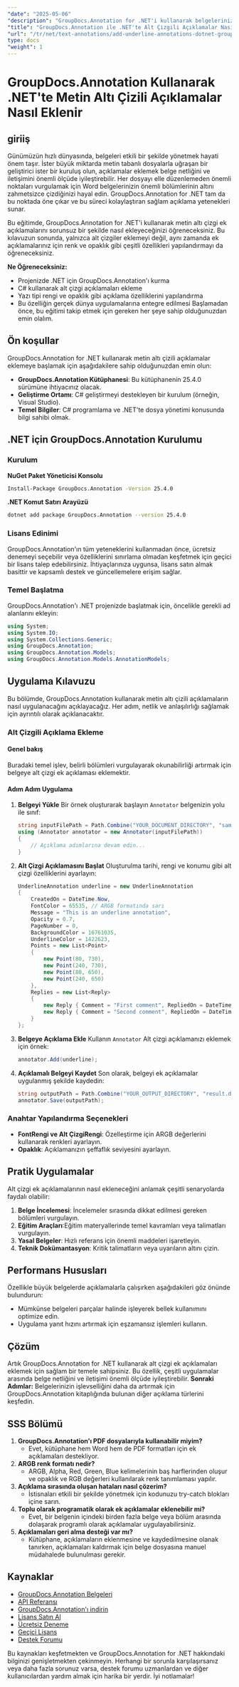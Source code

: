 ```yaml
---
"date": "2025-05-06"
"description": "GroupDocs.Annotation for .NET'i kullanarak belgelerinize alt çizgi ek açıklamalarını nasıl etkili bir şekilde ekleyeceğinizi öğrenin. Belge netliğini ve iletişimi kolaylıkla geliştirin."
"title": "GroupDocs.Annotation ile .NET'te Alt Çizgili Açıklamalar Nasıl Eklenir"
"url": "/tr/net/text-annotations/add-underline-annotations-dotnet-groupdocs/"
type: docs
"weight": 1
---
```


# GroupDocs.Annotation Kullanarak .NET'te Metin Altı Çizili Açıklamalar Nasıl Eklenir
## giriiş
Günümüzün hızlı dünyasında, belgeleri etkili bir şekilde yönetmek hayati önem taşır. İster büyük miktarda metin tabanlı dosyalarla uğraşan bir geliştirici ister bir kuruluş olun, açıklamalar eklemek belge netliğini ve iletişimini önemli ölçüde iyileştirebilir. Her dosyayı elle düzenlemeden önemli noktaları vurgulamak için Word belgelerinizin önemli bölümlerinin altını zahmetsizce çizdiğinizi hayal edin. GroupDocs.Annotation for .NET tam da bu noktada öne çıkar ve bu süreci kolaylaştıran sağlam açıklama yetenekleri sunar.

Bu eğitimde, GroupDocs.Annotation for .NET'i kullanarak metin altı çizgi ek açıklamalarını sorunsuz bir şekilde nasıl ekleyeceğinizi öğreneceksiniz. Bu kılavuzun sonunda, yalnızca alt çizgiler eklemeyi değil, aynı zamanda ek açıklamalarınız için renk ve opaklık gibi çeşitli özellikleri yapılandırmayı da öğreneceksiniz.

**Ne Öğreneceksiniz:**
- Projenizde .NET için GroupDocs.Annotation'ı kurma
- C# kullanarak alt çizgi açıklamaları ekleme
- Yazı tipi rengi ve opaklık gibi açıklama özelliklerini yapılandırma
- Bu özelliğin gerçek dünya uygulamalarına entegre edilmesi
Başlamadan önce, bu eğitimi takip etmek için gereken her şeye sahip olduğunuzdan emin olalım.
## Ön koşullar
GroupDocs.Annotation for .NET kullanarak metin altı çizili açıklamalar eklemeye başlamak için aşağıdakilere sahip olduğunuzdan emin olun:
- **GroupDocs.Annotation Kütüphanesi**: Bu kütüphanenin 25.4.0 sürümüne ihtiyacınız olacak.
- **Geliştirme Ortamı**: C# geliştirmeyi destekleyen bir kurulum (örneğin, Visual Studio).
- **Temel Bilgiler**: C# programlama ve .NET'te dosya yönetimi konusunda bilgi sahibi olmak.
## .NET için GroupDocs.Annotation Kurulumu
### Kurulum
**NuGet Paket Yöneticisi Konsolu**
```bash
Install-Package GroupDocs.Annotation -Version 25.4.0
```
**.NET Komut Satırı Arayüzü**
```bash
dotnet add package GroupDocs.Annotation --version 25.4.0
```
### Lisans Edinimi
GroupDocs.Annotation'ın tüm yeteneklerini kullanmadan önce, ücretsiz denemeyi seçebilir veya özelliklerini sınırlama olmadan keşfetmek için geçici bir lisans talep edebilirsiniz. İhtiyaçlarınıza uygunsa, lisans satın almak basittir ve kapsamlı destek ve güncellemelere erişim sağlar.
### Temel Başlatma
GroupDocs.Annotation'ı .NET projenizde başlatmak için, öncelikle gerekli ad alanlarını ekleyin:
```csharp
using System;
using System.IO;
using System.Collections.Generic;
using GroupDocs.Annotation;
using GroupDocs.Annotation.Models;
using GroupDocs.Annotation.Models.AnnotationModels;
```
## Uygulama Kılavuzu
Bu bölümde, GroupDocs.Annotation kullanarak metin altı çizili açıklamaların nasıl uygulanacağını açıklayacağız. Her adım, netlik ve anlaşılırlığı sağlamak için ayrıntılı olarak açıklanacaktır.
### Alt Çizgili Açıklama Ekleme
#### Genel bakış
Buradaki temel işlev, belirli bölümleri vurgulayarak okunabilirliği artırmak için belgeye alt çizgi ek açıklaması eklemektir.
#### Adım Adım Uygulama
1. **Belgeyi Yükle**
   Bir örnek oluşturarak başlayın `Annotator` belgenizin yolu ile sınıf:
   ```csharp
   string inputFilePath = Path.Combine("YOUR_DOCUMENT_DIRECTORY", "sample.docx");
   using (Annotator annotator = new Annotator(inputFilePath))
   {
       // Açıklama adımlarına devam edin...
   }
   ```
2. **Alt Çizgi Açıklamasını Başlat**
   Oluşturulma tarihi, rengi ve konumu gibi alt çizgi özelliklerini ayarlayın:
   ```csharp
   UnderlineAnnotation underline = new UnderlineAnnotation
   {
       CreatedOn = DateTime.Now,
       FontColor = 65535, // ARGB formatında sarı
       Message = "This is an underline annotation",
       Opacity = 0.7,
       PageNumber = 0,
       BackgroundColor = 16761035,
       UnderlineColor = 1422623, 
       Points = new List<Point>
       {
           new Point(80, 730),
           new Point(240, 730),
           new Point(80, 650),
           new Point(240, 650)
       },
       Replies = new List<Reply>
       {
           new Reply { Comment = "First comment", RepliedOn = DateTime.Now },
           new Reply { Comment = "Second comment", RepliedOn = DateTime.Now }
       }
   };
   ```
3. **Belgeye Açıklama Ekle**
   Kullanın `Annotator` Alt çizgi açıklamanızı eklemek için örnek:
   ```csharp
   annotator.Add(underline);
   ```
4. **Açıklamalı Belgeyi Kaydet**
   Son olarak, belgeyi ek açıklamalar uygulanmış şekilde kaydedin:
   ```csharp
   string outputPath = Path.Combine("YOUR_OUTPUT_DIRECTORY", "result.docx");
   annotator.Save(outputPath);
   ```
### Anahtar Yapılandırma Seçenekleri
- **FontRengi ve Alt ÇizgiRengi**: Özelleştirme için ARGB değerlerini kullanarak renkleri ayarlayın.
- **Opaklık**: Açıklamanızın şeffaflık seviyesini ayarlayın.
## Pratik Uygulamalar
Alt çizgi ek açıklamalarının nasıl ekleneceğini anlamak çeşitli senaryolarda faydalı olabilir:
1. **Belge İncelemesi**: İncelemeler sırasında dikkat edilmesi gereken bölümleri vurgulayın.
2. **Eğitim Araçları**:Eğitim materyallerinde temel kavramları veya talimatları vurgulayın.
3. **Yasal Belgeler**: Hızlı referans için önemli maddeleri işaretleyin.
4. **Teknik Dokümantasyon**: Kritik talimatların veya uyarıların altını çizin.
## Performans Hususları
Özellikle büyük belgelerde açıklamalarla çalışırken aşağıdakileri göz önünde bulundurun:
- Mümkünse belgeleri parçalar halinde işleyerek bellek kullanımını optimize edin.
- Uygulama yanıt hızını artırmak için eşzamansız işlemleri kullanın.
## Çözüm
Artık GroupDocs.Annotation for .NET kullanarak alt çizgi ek açıklamaları eklemek için sağlam bir temele sahipsiniz. Bu özellik, çeşitli uygulamalar arasında belge netliğini ve iletişimi önemli ölçüde iyileştirebilir. 
**Sonraki Adımlar:**
Belgelerinizin işlevselliğini daha da artırmak için GroupDocs.Annotation kitaplığında bulunan diğer açıklama türlerini keşfedin.
## SSS Bölümü
1. **GroupDocs.Annotation'ı PDF dosyalarıyla kullanabilir miyim?**
   - Evet, kütüphane hem Word hem de PDF formatları için ek açıklamaları destekliyor.
2. **ARGB renk formatı nedir?**
   - ARGB, Alpha, Red, Green, Blue kelimelerinin baş harflerinden oluşur ve opaklık ve RGB değerleri kullanılarak renk tanımlaması yapılır.
3. **Açıklama sırasında oluşan hataları nasıl çözerim?**
   - İstisnaları etkili bir şekilde yönetmek için kodunuzu try-catch blokları içine sarın.
4. **Toplu olarak programatik olarak ek açıklamalar eklenebilir mi?**
   - Evet, bir belgenin içindeki birden fazla belge veya bölüm arasında dolaşarak programlı olarak açıklamalar uygulayabilirsiniz.
5. **Açıklamaları geri alma desteği var mı?**
   - Kütüphane, açıklamaların eklenmesine ve kaydedilmesine olanak tanırken, açıklamaları kaldırmak için belge dosyasına manuel müdahalede bulunulması gerekir.
## Kaynaklar
- [GroupDocs.Annotation Belgeleri](https://docs.groupdocs.com/annotation/net/)
- [API Referansı](https://reference.groupdocs.com/annotation/net/)
- [GroupDocs.Annotation'ı indirin](https://releases.groupdocs.com/annotation/net/)
- [Lisans Satın Al](https://purchase.groupdocs.com/buy)
- [Ücretsiz Deneme](https://releases.groupdocs.com/annotation/net/)
- [Geçici Lisans](https://purchase.groupdocs.com/temporary-license/)
- [Destek Forumu](https://forum.groupdocs.com/c/annotation/) 

Bu kaynakları keşfetmekten ve GroupDocs.Annotation for .NET hakkındaki bilginizi genişletmekten çekinmeyin. Herhangi bir sorunla karşılaşırsanız veya daha fazla sorunuz varsa, destek forumu uzmanlardan ve diğer kullanıcılardan yardım almak için harika bir yerdir. İyi notlamalar!